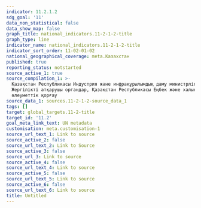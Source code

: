 ```yaml
---
indicator: 11.2.1.2
sdg_goal: '11'
data_non_statistical: false
data_show_map: false
graph_title: national_indicators.11-2-1-2-title
graph_type: line
indicator_name: national_indicators.11-2-1-2-title
indicator_sort_order: 11-02-01-02
national_geographical_coverage: meta.Казахстан
published: true
reporting_status: notstarted
source_active_1: true
source_compilation_1: >-
  Қазақстан Республикасы Индустрия және инфрақұрылымдық даму министрлігі,
  Жергілікті атқарушы органдар, Қазақстан Республикасы Еңбек және халықты
  әлеуметтік қорғау
source_data_1: sources.11-2-1-2-source_data_1
tags: []
target: global_targets.11-2-title
target_id: '11.2'
goal_meta_link_text: UN metadata
customisation: meta.customisation-1
source_url_text_1: Link to source
source_active_2: false
source_url_text_2: Link to Source
source_active_3: false
source_url_3: Link to source
source_active_4: false
source_url_text_4: Link to source
source_active_5: false
source_url_text_5: Link to source
source_active_6: false
source_url_text_6: Link to source
title: Untitled
---
```

